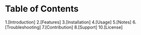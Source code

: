 # Table of Contents
1.[Introduction]
2.[Features]
3.[Installation]
4.[Usage]
5.[Notes]
6.[Troubleshooting]
7.[Contribution]
8.[Support]
10.[License]
<br>
<br>
